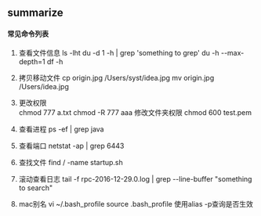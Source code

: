 ## summarize

#### 常见命令列表

   1.  查看文件信息
        ls -lht
        du -d 1 -h | grep 'something to grep'
        du -h --max-depth=1
        df -h 
        
   2.  拷贝移动文件
        cp origin.jpg /Users/syst/idea.jpg
        mv origin.jpg /Users/idea.jpg
   
   3.  更改权限       
       chmod 777 a.txt
       chmod -R 777 aaa                修改文件夹权限
       chmod  600  test.pem     
       
   4.  查看进程
       ps -ef | grep java
       
   5.  查看端口
        netstat -ap | grep 6443
        
   6.  查找文件
        find / -name startup.sh              
    
   7.  滚动查看日志
        tail -f rpc-2016-12-29.0.log | grep --line-buffer "something to search" 
    
   8. mac别名
        vi ~/.bash_profile
        source .bash_profile
        使用alias -p查询是否生效 
